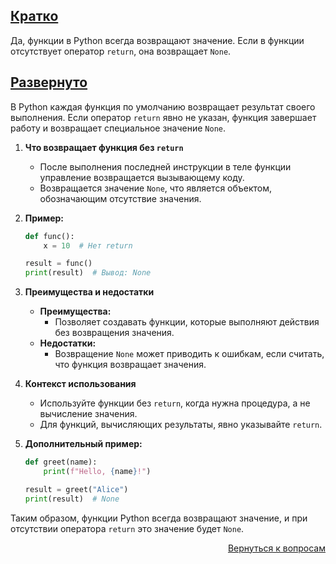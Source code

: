 ## <u>Кратко</u>

Да, функции в Python всегда возвращают значение. Если в функции отсутствует оператор `return`, она возвращает `None`.

## <u>Развернуто</u>

В Python каждая функция по умолчанию возвращает результат своего выполнения. Если оператор `return` явно не указан,
функция завершает работу и возвращает специальное значение `None`.

1. **Что возвращает функция без `return`**
    - После выполнения последней инструкции в теле функции управление возвращается вызывающему коду.
    - Возвращается значение `None`, что является объектом, обозначающим отсутствие значения.

2. **Пример:**
    ```python
    def func():
        x = 10  # Нет return

    result = func()
    print(result)  # Вывод: None
    ```

3. **Преимущества и недостатки**
    - **Преимущества:**
        - Позволяет создавать функции, которые выполняют действия без возвращения значения.
    - **Недостатки:**
        - Возвращение `None` может приводить к ошибкам, если считать, что функция возвращает значения.

4. **Контекст использования**
    - Используйте функции без `return`, когда нужна процедура, а не вычисление значения.
    - Для функций, вычисляющих результаты, явно указывайте `return`.

5. **Дополнительный пример:**
    ```python
    def greet(name):
        print(f"Hello, {name}!")

    result = greet("Alice")
    print(result)  # None
    ```

Таким образом, функции Python всегда возвращают значение, и при отсутствии оператора `return` это значение будет `None`.

<div align="right">

[Вернуться к вопросам](../Вопросы.md)

</div>
